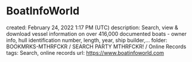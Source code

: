 # BoatInfoWorld

created: February 24, 2022 1:17 PM (UTC)
description: Search, view & download vessel information on over 416,000 documented boats  - owner info, hull identification number, length, year, ship builder,...
folder: BOOKMRKS-MTHRFCKR / SEARCH PARTY MTHRFCKR! / Online Records
tags: Search, online records
url: https://www.boatinfoworld.com